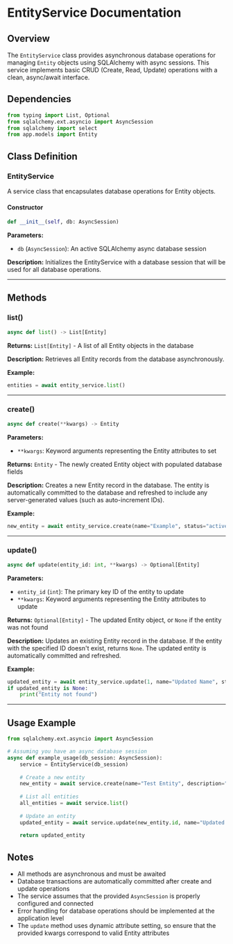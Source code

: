 <!--
This documentation was auto-generated by Claude on 2025-06-01T06-30-19.
Source file: ./src/backend/app/services/entity.py
-->

# EntityService Documentation

## Overview

The `EntityService` class provides asynchronous database operations for managing `Entity` objects using SQLAlchemy with async sessions. This service implements basic CRUD (Create, Read, Update) operations with a clean, async/await interface.

## Dependencies

```python
from typing import List, Optional
from sqlalchemy.ext.asyncio import AsyncSession
from sqlalchemy import select
from app.models import Entity
```

## Class Definition

### EntityService

A service class that encapsulates database operations for Entity objects.

#### Constructor

```python
def __init__(self, db: AsyncSession)
```

**Parameters:**
- `db` (`AsyncSession`): An active SQLAlchemy async database session

**Description:**
Initializes the EntityService with a database session that will be used for all database operations.

---

## Methods

### list()

```python
async def list() -> List[Entity]
```

**Returns:** `List[Entity]` - A list of all Entity objects in the database

**Description:**
Retrieves all Entity records from the database asynchronously.

**Example:**
```python
entities = await entity_service.list()
```

---

### create()

```python
async def create(**kwargs) -> Entity
```

**Parameters:**
- `**kwargs`: Keyword arguments representing the Entity attributes to set

**Returns:** `Entity` - The newly created Entity object with populated database fields

**Description:**
Creates a new Entity record in the database. The entity is automatically committed to the database and refreshed to include any server-generated values (such as auto-increment IDs).

**Example:**
```python
new_entity = await entity_service.create(name="Example", status="active")
```

---

### update()

```python
async def update(entity_id: int, **kwargs) -> Optional[Entity]
```

**Parameters:**
- `entity_id` (`int`): The primary key ID of the entity to update
- `**kwargs`: Keyword arguments representing the Entity attributes to update

**Returns:** `Optional[Entity]` - The updated Entity object, or `None` if the entity was not found

**Description:**
Updates an existing Entity record in the database. If the entity with the specified ID doesn't exist, returns `None`. The updated entity is automatically committed and refreshed.

**Example:**
```python
updated_entity = await entity_service.update(1, name="Updated Name", status="inactive")
if updated_entity is None:
    print("Entity not found")
```

---

## Usage Example

```python
from sqlalchemy.ext.asyncio import AsyncSession

# Assuming you have an async database session
async def example_usage(db_session: AsyncSession):
    service = EntityService(db_session)
    
    # Create a new entity
    new_entity = await service.create(name="Test Entity", description="A test entity")
    
    # List all entities
    all_entities = await service.list()
    
    # Update an entity
    updated_entity = await service.update(new_entity.id, name="Updated Test Entity")
    
    return updated_entity
```

## Notes

- All methods are asynchronous and must be awaited
- Database transactions are automatically committed after create and update operations
- The service assumes that the provided `AsyncSession` is properly configured and connected
- Error handling for database operations should be implemented at the application level
- The `update` method uses dynamic attribute setting, so ensure that the provided kwargs correspond to valid Entity attributes